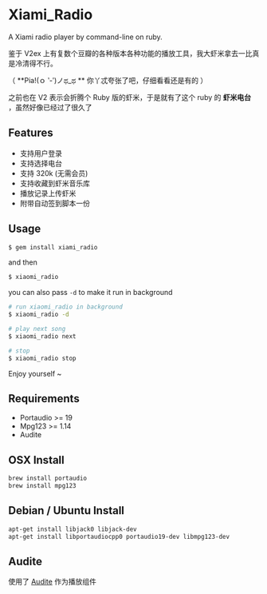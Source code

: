 Xiami_Radio
======================================

A Xiami radio player by command-line on ruby.

鉴于 V2ex 上有复数个豆瓣的各种版本各种功能的播放工具，我大虾米拿去一比真是冷清得不行。

（ **Pia!(ｏ ‵-′)ノಥ_ಥ ** 你丫忒夸张了吧，仔细看看还是有的 ）

之前也在 V2 表示会折腾个 Ruby 版的虾米，于是就有了这个 ruby 的 **虾米电台** ，虽然好像已经过了很久了

## Features

* 支持用户登录
* 支持选择电台
* 支持 320k (无需会员)
* 支持收藏到虾米音乐库
* 播放记录上传虾米
* 附带自动签到脚本一份

## Usage

```sh
$ gem install xiami_radio
```

and then

```sh
$ xiaomi_radio
```

you can also pass `-d` to make it run in background

```sh
# run xiaomi_radio in background
$ xiaomi_radio -d

# play next song
$ xiaomi_radio next

# stop
$ xiaomi_radio stop
```

Enjoy yourself ~

## Requirements

* Portaudio >= 19
* Mpg123 >= 1.14
* Audite

## OSX Install

```sh
brew install portaudio
brew install mpg123
```


## Debian / Ubuntu Install

```sh
apt-get install libjack0 libjack-dev
apt-get install libportaudiocpp0 portaudio19-dev libmpg123-dev
```

## Audite

使用了 [Audite][1] 作为播放组件

  [1]: https://github.com/georgi/audite